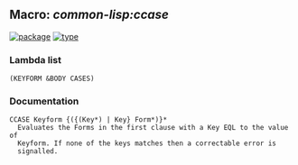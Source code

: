## Macro: ***common-lisp:ccase***
[![package](https://img.shields.io/badge/Package-COMMON--LISP-5f9ea0.svg?style=social&colorA=999999)](../) [![type](https://img.shields.io/badge/Type-Macro-5f9ea0.svg?style=social&colorA=999999)](../#macro) 
### Lambda list
```
(KEYFORM &BODY CASES)
```
### Documentation
```
CCASE Keyform {({(Key*) | Key} Form*)}*
  Evaluates the Forms in the first clause with a Key EQL to the value of
  Keyform. If none of the keys matches then a correctable error is
  signalled.
```
